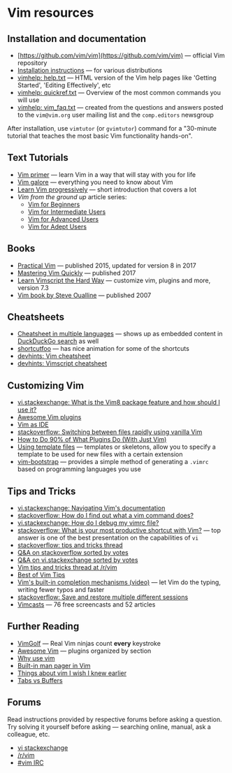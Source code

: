 # Vim resources

## Installation and documentation

* [https://github.com/vim/vim](https://github.com/vim/vim) — official Vim repository
* [Installation instructions](https://github.com/vim/vim#installation) — for various distributions
* [vimhelp: help.txt](https://vimhelp.org/) — HTML version of the Vim help pages like 'Getting Started', 'Editing Effectively', etc
* [vimhelp: quickref.txt](https://vimhelp.org/quickref.txt.html) — Overview of the most common commands you will use
* [vimhelp: vim_faq.txt](https://vimhelp.org/vim_faq.txt.html) — created from the questions and answers posted to the `vim@vim.org` user mailing list and the `comp.editors` newsgroup

After installation, use `vimtutor` (or `gvimtutor`) command for a "30-minute tutorial that teaches the most basic Vim functionality hands-on".

## Text Tutorials

* [Vim primer](https://danielmiessler.com/study/vim/) — learn Vim in a way that will stay with you for life
* [Vim galore](https://github.com/mhinz/vim-galore/blob/master/README.md) — everything you need to know about Vim
* [Learn Vim progressively](https://yannesposito.com/Scratch/en/blog/Learn-Vim-Progressively/) — short introduction that covers a lot 
* *Vim from the ground up* article series:
    * [Vim for Beginners](https://thevaluable.dev/vim-beginner/)
    * [Vim for Intermediate Users](https://thevaluable.dev/vim-intermediate/)
    * [Vim for Advanced Users](https://thevaluable.dev/vim-advanced/)
    * [Vim for Adept Users](https://thevaluable.dev/vim-adept/)

## Books

* [Practical Vim](https://pragprog.com/book/dnvim2/practical-vim-second-edition) — published 2015, updated for version 8 in 2017
* [Mastering Vim Quickly](https://jovicailic.org/mastering-vim-quickly/) — published 2017
* [Learn Vimscript the Hard Way](https://learnvimscriptthehardway.stevelosh.com/) — customize vim, plugins and more, version 7.3
* [Vim book by Steve Oualline](http://www.oualline.com/vim-book.html) — published 2007

## Cheatsheets

* [Cheatsheet in multiple languages](https://vim.rtorr.com/) — shows up as embedded content in [DuckDuckGo search](https://duckduckgo.com/?q=vim+cheat+sheet) as well
* [shortcutfoo](https://www.shortcutfoo.com/app/dojos/vim/cheatsheet) — has nice animation for some of the shortcuts
* [devhints: Vim cheatsheet](https://devhints.io/vim)
* [devhints: Vimscript cheatsheet](https://devhints.io/vimscript)

## Customizing Vim

* [vi.stackexchange: What is the Vim8 package feature and how should I use it?](https://vi.stackexchange.com/q/9522/1616)
* [Awesome Vim plugins](https://vimawesome.com/)
* [Vim as IDE](https://yannesposito.com/Scratch/en/blog/Vim-as-IDE/)
* [stackoverflow: Switching between files rapidly using vanilla Vim](https://stackoverflow.com/q/16082991/4082052)
* [How to Do 90% of What Plugins Do (With Just Vim)](https://www.youtube.com/watch?v=XA2WjJbmmoM)
* [Using template files](https://shapeshed.com/vim-templates/) — templates or skeletons, allow you to specify a template to be used for new files with a certain extension
* [vim-bootstrap](https://vim-bootstrap.com/) — provides a simple method of generating a `.vimrc` based on programming languages you use

## Tips and Tricks

* [vi.stackexchange: Navigating Vim's documentation](https://vi.stackexchange.com/q/2136/1616)
* [stackoverflow: How do I find out what a vim command does?](https://stackoverflow.com/q/25474313/4082052)
* [vi.stackexchange: How do I debug my vimrc file?](https://vi.stackexchange.com/q/2003/1616)
* [stackoverflow: What is your most productive shortcut with Vim?](https://stackoverflow.com/q/1218390/4082052) — top answer is one of the best presentation on the capabilities of `vi`
* [stackoverflow: tips and tricks thread](https://stackoverflow.com/q/726894/4082052)
* [Q&A on stackoverflow sorted by votes](https://stackoverflow.com/questions/tagged/vim?sort=votes&pageSize=15)
* [Q&A on vi.stackexchange sorted by votes](https://vi.stackexchange.com/questions?tab=Votes)
* [Vim tips and tricks thread at /r/vim](https://www.reddit.com/r/vim/comments/4aab93/weekly_vim_tips_and_tricks_thread_1/)
* [Best of Vim Tips](http://zzapper.co.uk/vimtips.html)
* [Vim's built-in completion mechanisms (video)](https://www.youtube.com/watch?v=3TX3kV3TICU) — let Vim do the typing, writing fewer typos and faster
* [stackoverflow: Save and restore multiple different sessions](https://stackoverflow.com/q/1642611/4082052)
* [Vimcasts](http://vimcasts.org/) — 76 free screencasts and 52 articles

## Further Reading

* [VimGolf](https://www.vimgolf.com/) — Real Vim ninjas count **every** keystroke
* [Awesome Vim](https://github.com/akrawchyk/awesome-vim) — plugins organized by section
* [Why use vim](http://www.viemu.com/a-why-vi-vim.html)
* [Built-in man pager in Vim](https://www.reddit.com/r/vim/comments/4xkyah/til_builtin_man_pager_in_vim/)
* [Things about vim I wish I knew earlier](https://blog.petrzemek.net/2016/04/06/things-about-vim-i-wish-i-knew-earlier/)
* [Tabs vs Buffers](https://joshldavis.com/2014/04/05/vim-tab-madness-buffers-vs-tabs/)

## Forums

Read instructions provided by respective forums before asking a question. Try solving it yourself before asking — searching online, manual, ask a colleague, etc. 

* [vi stackexchange](https://vi.stackexchange.com/)
* [/r/vim](https://www.reddit.com/r/vim/)
* [#vim IRC](irc://irc.libera.chat/vim)

